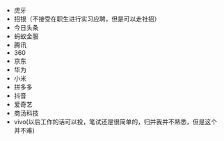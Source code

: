 - 虎牙
- 招银（不接受在职生进行实习应聘，但是可以走社招）
- 今日头条
- 蚂蚁金服
- 腾讯
- 360
- 京东
- 华为
- 小米
- 拼多多
- 抖音
- 爱奇艺
- 商汤科技
- vivo(以后工作的话可以投，笔试还是很简单的，归并我并不熟悉，但是这个并不难)